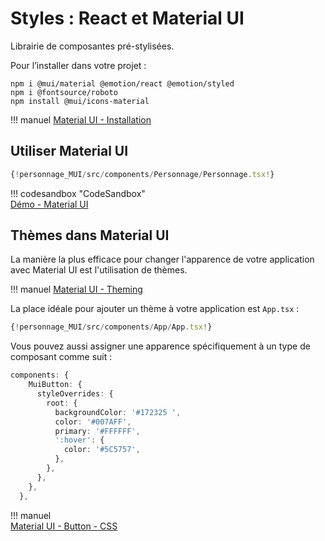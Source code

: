 # Styles : React et Material UI 

Librairie de composantes pré-stylisées.  

Pour l’installer dans votre projet :  

``` nodejsrepl title="console"
npm i @mui/material @emotion/react @emotion/styled
npm i @fontsource/roboto
npm install @mui/icons-material
```

!!! manuel 
    [Material UI - Installation](https://mui.com/material-ui/getting-started/installation/)  

## Utiliser Material UI  

``` ts title="Personnage.tsx"
{!personnage_MUI/src/components/Personnage/Personnage.tsx!}
```  

!!! codesandbox "CodeSandbox"  
    [Démo - Material UI](https://codesandbox.io/p/sandbox/github/jaixan/developpementweb3/tree/main/code/personnage_MUI)  

## Thèmes dans Material UI  

La manière la plus efficace pour changer l'apparence de votre application avec Material UI est l'utilisation de thèmes.  

!!! manuel 
    [Material UI - Theming](https://mui.com/material-ui/customization/theming/)  


La place idéale pour ajouter un thème à votre application est `App.tsx` :  

``` ts title="app.tsx"
{!personnage_MUI/src/components/App/App.tsx!}
```

Vous pouvez aussi assigner une apparence spécifiquement à un type de composant comme suit :  

``` ts title="app.tsx"
components: {
    MuiButton: {
      styleOverrides: {
        root: {
          backgroundColor: '#172325 ',
          color: '#007AFF',
          primary: '#FFFFFF',
          ':hover': {
            color: '#5C5757',
          },
        },
      },
    },
  },
```

!!! manuel  
    [Material UI - Button - CSS](https://mui.com/material-ui/api/button/#css)  

